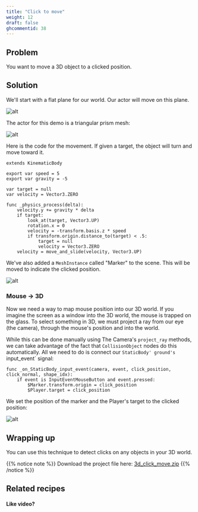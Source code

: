 ```yaml
---
title: "Click to move"
weight: 12
draft: false
ghcommentid: 38
---
```


## Problem

You want to move a 3D object to a clicked position.

## Solution

We'll start with a flat plane for our world. Our actor will move on this plane.

![alt](/godot_recipes/img/3d_click_01.png)

The actor for this demo is a triangular prism mesh:

![alt](/godot_recipes/img/3d_click_02.png)

Here is the code for the movement. If given a target, the object will turn and move toward it.

```gdscript
extends KinematicBody

export var speed = 5
export var gravity = -5

var target = null
var velocity = Vector3.ZERO

func _physics_process(delta):
    velocity.y += gravity * delta
    if target:
        look_at(target, Vector3.UP)
        rotation.x = 0
        velocity = -transform.basis.z * speed
        if transform.origin.distance_to(target) < .5:
            target = null
            velocity = Vector3.ZERO
    velocity = move_and_slide(velocity, Vector3.UP)
```

We've also added a `MeshInstance` called "Marker" to the scene. This will be moved to indicate the clicked position.

![alt](/godot_recipes/img/3d_click_03.png)

### Mouse -> 3D

Now we need a way to map mouse position into our 3D world. If you imagine the screen as a window into the 3D world, the mouse is trapped on the glass. To select something in 3D, we must project a ray from our eye (the camera), through the mouse's position and into the world.

While this can be done manually using The Camera's `project_ray` methods, we can take advantage of the fact that `CollisionObject` nodes do this automatically. All we need to do is connect our `StaticBody' ground's `input_event` signal:

```gdscript
func _on_StaticBody_input_event(camera, event, click_position, click_normal, shape_idx):
    if event is InputEventMouseButton and event.pressed:
        $Marker.transform.origin = click_position
        $Player.target = click_position
```

We set the position of the marker and the Player's target to the clicked position:

![alt](/godot_recipes/img/3d_click_04.gif)

## Wrapping up

You can use this technique to detect clicks on any objects in your 3D world.

{{% notice note %}}
Download the project file here: [3d_click_move.zip](/godot_recipes/files/3d_click_move.zip)
{{% /notice %}}

## Related recipes

<!-- - [UI: Labels](/godot_recipes/ui/labels/)
- [UI: Object Healthbars](/godot_recipes/ui/unit_healthbar/) -->

#### Like video?

